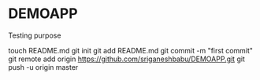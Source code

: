 DEMOAPP
=======

Testing purpose


touch README.md
git init
git add README.md
git commit -m "first commit"
git remote add origin https://github.com/sriganeshbabu/DEMOAPP.git
git push -u origin master
